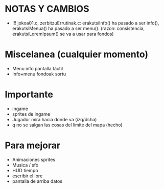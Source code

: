 # NOTAS Y CAMBIOS
- !!! jokoa01.c, zerbitzuErrutinak.c: erakutsiInfo() ha pasado a ser info(), erakutsiMenua() ha pasado a ser menu(). (razon: consistencia, erakutsiLoremIpsum() se va a usar para fondos)

# Miscelanea (cualquier momento)
- Menu info pantalla táctil
- Info+menu fondoak sortu

# Importante
- ingame
- sprites de ingame
- Jugador mira hacia donde va (izq/dcha)
- q no se salgan las cosas del limite del mapa (hecho) 

# Para mejorar
- Animaciones sprites
- Musica / sfx
- HUD tiempo
- escribir el lore
- pantalla de arriba datos
